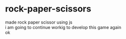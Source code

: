 # rock-paper-scissors

made rock paper scissor using js <br>
i am going to continue workig to develop this game again<br>
ok



